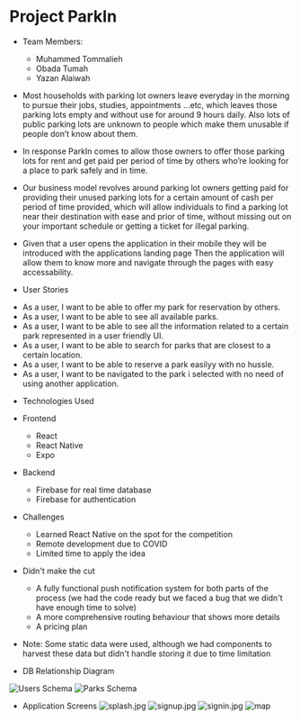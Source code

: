 # Project ParkIn

* Team Members:

    - Muhammed Tommalieh
    - Obada Tumah
    - Yazan Alaiwah

- Most households with parking lot owners leave everyday in the morning to pursue their jobs, studies, appointments ...etc, which leaves those parking lots empty and without use for around 9 hours daily. Also lots of public parking lots are unknown to people which make them unusable if people don’t know about them.

- In response ParkIn comes to allow those owners to offer those parking lots for rent and get paid per period of time by others who’re looking for a place to park safely and in time.

- Our business model revolves around parking lot owners getting paid for providing their unused parking lots for a certain amount of cash per period of time provided, which will allow individuals to find a parking lot near their destination with ease and prior of time, without missing out on your important schedule or getting a ticket for illegal parking.

- Given that a user opens the application in their mobile they will be introduced with the applications landing page Then the application will allow them to know more and navigate through the pages with easy accessability.

* User Stories

- As a user, I want to be able to offer my park for reservation by others.
- As a user, I want to be able to see all available parks.
- As a user, I want to be able to see all the information related to a certain park represented in a user friendly UI.
- As a user, I want to be able to search for parks that are closest to a certain location.
- As a user, I want to be able to reserve a park easilyy with no hussle.
- As a user, I want to be navigated to the park i selected with no need of using another application.

* Technologies Used

- Frontend
  - React
  - React Native
  - Expo

- Backend
  - Firebase for real time database
  - Firebase for authentication

* Challenges
  - Learned React Native on the spot for the competition
  - Remote development due to COVID
  - Limited time to apply the idea 

* Didn't make the cut
  - A fully functional push notification system for both parts of the process (we had the code ready but we faced a bug that we didn't have enough time to solve)
  - A more comprehensive routing behaviour that shows more details
  - A pricing plan

* Note: Some static data were used, although we had components to harvest these data but didn't handle storing it due to time limitation

* DB Relationship Diagram

![Users Schema](./assets/usersC.PNG)
![Parks Schema](./assets/parksC.PNG)

* Application Screens 
![splash.jpg](./assets/splash.jpg)
![signup.jpg](./assets/signup.jpg)
![signin.jpg](./assets/signin.jpg)
![map](./assets/map.jpg)


